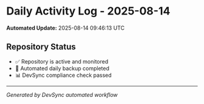 # Daily Activity Log - 2025-08-14

**Automated Update:** 2025-08-14 09:46:13 UTC

## Repository Status
- ✅ Repository is active and monitored
- 🔄 Automated daily backup completed
- 📊 DevSync compliance check passed

---
*Generated by DevSync automated workflow*
